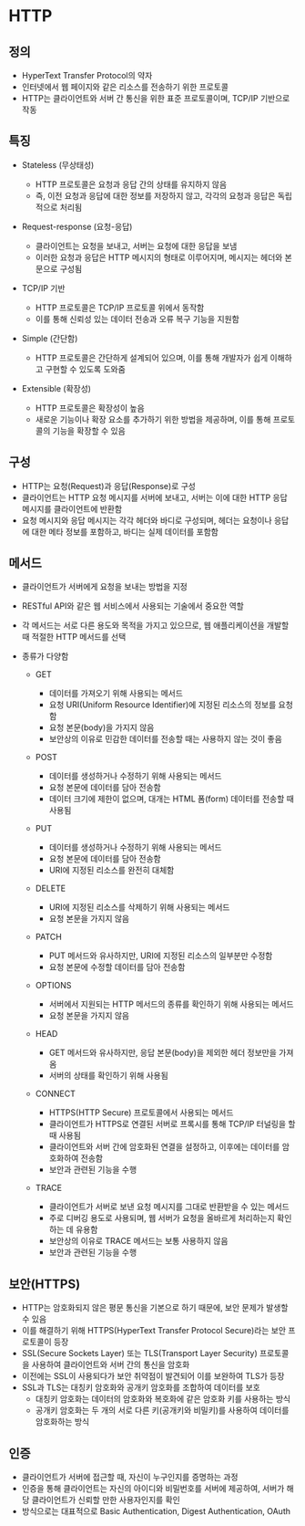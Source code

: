 # HTTP

## 정의

- HyperText Transfer Protocol의 약자
- 인터넷에서 웹 페이지와 같은 리소스를 전송하기 위한 프로토콜
- HTTP는 클라이언트와 서버 간 통신을 위한 표준 프로토콜이며, TCP/IP 기반으로 작동

## 특징

- Stateless (무상태성)
  - HTTP 프로토콜은 요청과 응답 간의 상태를 유지하지 않음
  - 즉, 이전 요청과 응답에 대한 정보를 저장하지 않고, 각각의 요청과 응답은 독립적으로 처리됨

- Request-response (요청-응답)
  - 클라이언트는 요청을 보내고, 서버는 요청에 대한 응답을 보냄
  - 이러한 요청과 응답은 HTTP 메시지의 형태로 이루어지며, 메시지는 헤더와 본문으로 구성됨

- TCP/IP 기반
  - HTTP 프로토콜은 TCP/IP 프로토콜 위에서 동작함 
  - 이를 통해 신뢰성 있는 데이터 전송과 오류 복구 기능을 지원함

- Simple (간단함)
  - HTTP 프로토콜은 간단하게 설계되어 있으며, 이를 통해 개발자가 쉽게 이해하고 구현할 수 있도록 도와줌

- Extensible (확장성)
  - HTTP 프로토콜은 확장성이 높음
  - 새로운 기능이나 확장 요소를 추가하기 위한 방법을 제공하며, 이를 통해 프로토콜의 기능을 확장할 수 있음

## 구성

- HTTP는 요청(Request)과 응답(Response)로 구성
- 클라이언트는 HTTP 요청 메시지를 서버에 보내고, 서버는 이에 대한 HTTP 응답 메시지를 클라이언트에 반환함 
- 요청 메시지와 응답 메시지는 각각 헤더와 바디로 구성되며, 헤더는 요청이나 응답에 대한 메타 정보를 포함하고, 바디는 실제 데이터를 포함함

## 메서드

- 클라이언트가 서버에게 요청을 보내는 방법을 지정
- RESTful API와 같은 웹 서비스에서 사용되는 기술에서 중요한 역할
- 각 메서드는 서로 다른 용도와 목적을 가지고 있으므로, 웹 애플리케이션을 개발할 때 적절한 HTTP 메서드를 선택

- 종류가 다양함
  - GET
     - 데이터를 가져오기 위해 사용되는 메서드
     - 요청 URI(Uniform Resource Identifier)에 지정된 리소스의 정보를 요청함
     - 요청 본문(body)을 가지지 않음
     - 보안상의 이유로 민감한 데이터를 전송할 때는 사용하지 않는 것이 좋음

  - POST 
     - 데이터를 생성하거나 수정하기 위해 사용되는 메서드
     - 요청 본문에 데이터를 담아 전송함
     - 데이터 크기에 제한이 없으며, 대개는 HTML 폼(form) 데이터를 전송할 때 사용됨
  
  - PUT 
     - 데이터를 생성하거나 수정하기 위해 사용되는 메서드
     - 요청 본문에 데이터를 담아 전송함
     - URI에 지정된 리소스를 완전히 대체함
  
  - DELETE 
     - URI에 지정된 리소스를 삭제하기 위해 사용되는 메서드
     - 요청 본문을 가지지 않음
  
  - PATCH
     - PUT 메서드와 유사하지만, URI에 지정된 리소스의 일부분만 수정함
     - 요청 본문에 수정할 데이터를 담아 전송함
 
  - OPTIONS
     - 서버에서 지원되는 HTTP 메서드의 종류를 확인하기 위해 사용되는 메서드
     - 요청 본문을 가지지 않음
  
  - HEAD
     - GET 메서드와 유사하지만, 응답 본문(body)을 제외한 헤더 정보만을 가져옴
     - 서버의 상태를 확인하기 위해 사용됨

  - CONNECT
     - HTTPS(HTTP Secure) 프로토콜에서 사용되는 메서드
     - 클라이언트가 HTTPS로 연결된 서버로 프록시를 통해 TCP/IP 터널링을 할 때 사용됨
     - 클라이언트와 서버 간에 암호화된 연결을 설정하고, 이후에는 데이터를 암호화하여 전송함
     - 보안과 관련된 기능을 수행

  - TRACE 
     - 클라이언트가 서버로 보낸 요청 메시지를 그대로 반환받을 수 있는 메서드
     - 주로 디버깅 용도로 사용되며, 웹 서버가 요청을 올바르게 처리하는지 확인하는 데 유용함
     - 보안상의 이유로 TRACE 메서드는 보통 사용하지 않음
     - 보안과 관련된 기능을 수행

## 보안(HTTPS)
- HTTP는 암호화되지 않은 평문 통신을 기본으로 하기 때문에, 보안 문제가 발생할 수 있음
- 이를 해결하기 위해 HTTPS(HyperText Transfer Protocol Secure)라는 보안 프로토콜이 등장
- SSL(Secure Sockets Layer) 또는 TLS(Transport Layer Security) 프로토콜을 사용하여 클라이언트와 서버 간의 통신을 암호화
- 이전에는 SSL이 사용되다가 보안 취약점이 발견되어 이를 보완하여 TLS가 등장
- SSL과 TLS는 대칭키 암호화와 공개키 암호화를 조합하여 데이터를 보호
  - 대칭키 암호화는 데이터의 암호화와 복호화에 같은 암호화 키를 사용하는 방식
  - 공개키 암호화는 두 개의 서로 다른 키(공개키와 비밀키)를 사용하여 데이터를 암호화하는 방식

## 인증
- 클라이언트가 서버에 접근할 때, 자신이 누구인지를 증명하는 과정
- 인증을 통해 클라이언트는 자신의 아이디와 비밀번호를 서버에 제공하여, 서버가 해당 클라이언트가 신뢰할 만한 사용자인지를 확인
- 방식으로는 대표적으로 Basic Authentication, Digest Authentication, OAuth